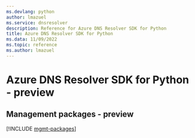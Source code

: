 ```yaml
---
ms.devlang: python
author: lmazuel
ms.service: dnsresolver
description: Reference for Azure DNS Resolver SDK for Python
title: Azure DNS Resolver SDK for Python
ms.data: 11/09/2022
ms.topic: reference
ms.author: lmazuel
---
```

# Azure DNS Resolver SDK for Python - preview

## Management packages - preview
[!INCLUDE [mgmt-packages](dns-resolver-mgmt-index.md)]